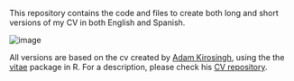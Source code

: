 This repository contains the code and files to create both long and short versions of my CV in both English and Spanish. 

![image](https://user-images.githubusercontent.com/45215832/202834375-6e5eae08-5657-4815-9cff-898c4b2668b8.png)

All versions are based on the cv created by [Adam Kirosingh](https://github.com/akirosingh), using the the [vitae](https://github.com/mitchelloharawild/vitae) package in R. For a description, please check his [CV repository](https://github.com/akirosingh/CV).
